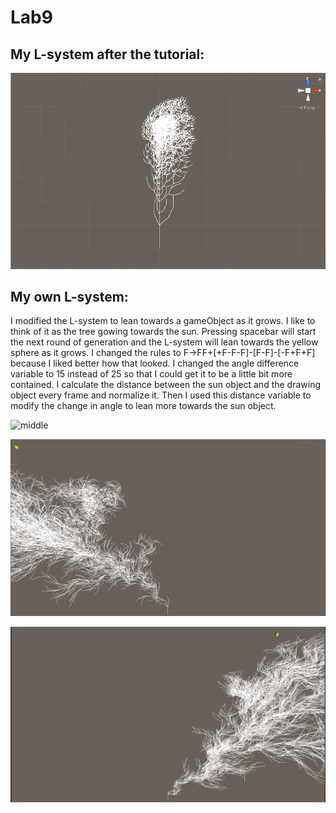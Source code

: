 # Lab9 <br/>

## My L-system after the tutorial: <br/>

![L-system](lab9sc.png)

## My own L-system: <br/> 

I modified the L-system to lean towards a gameObject as it grows. I like to think of it as the tree gowing towards the sun. Pressing spacebar will start the next round of generation and the L-system will lean towards the yellow sphere as it grows. I changed the rules to F->FF+[+F-F-F]-[F-F]-[-F+F+F] because I liked better how that looked. I changed the angle difference variable to 15 instead of 25 so that I could get it to be a little bit more contained. I calculate the distance between the sun object and the drawing object every frame and normalize it. Then I used this distance variable to modify the change in angle to lean more towards the sun object.

![middle](lab9scMid.jpg)


![left](lab9scLeft.png)

![left](lab9scRight.png)


